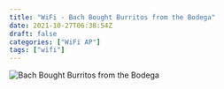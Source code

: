 ```yaml
---
title: "WiFi - Bach Bought Burritos from the Bodega"
date: 2021-10-27T06:38:54Z
draft: false
categories: ["WiFi AP"]
tags: ["wifi"]
---
```


![Bach Bought Burritos from the Bodega](/img/wifiap/wifi-bach.png)

